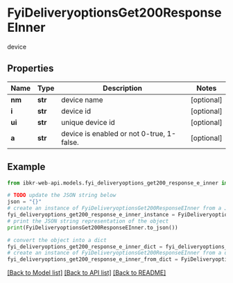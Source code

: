 # FyiDeliveryoptionsGet200ResponseEInner

device

## Properties

Name | Type | Description | Notes
------------ | ------------- | ------------- | -------------
**nm** | **str** | device name | [optional] 
**i** | **str** | device id | [optional] 
**ui** | **str** | unique device id | [optional] 
**a** | **str** | device is enabled or not 0-true, 1-false. | [optional] 

## Example

```python
from ibkr-web-api.models.fyi_deliveryoptions_get200_response_e_inner import FyiDeliveryoptionsGet200ResponseEInner

# TODO update the JSON string below
json = "{}"
# create an instance of FyiDeliveryoptionsGet200ResponseEInner from a JSON string
fyi_deliveryoptions_get200_response_e_inner_instance = FyiDeliveryoptionsGet200ResponseEInner.from_json(json)
# print the JSON string representation of the object
print(FyiDeliveryoptionsGet200ResponseEInner.to_json())

# convert the object into a dict
fyi_deliveryoptions_get200_response_e_inner_dict = fyi_deliveryoptions_get200_response_e_inner_instance.to_dict()
# create an instance of FyiDeliveryoptionsGet200ResponseEInner from a dict
fyi_deliveryoptions_get200_response_e_inner_from_dict = FyiDeliveryoptionsGet200ResponseEInner.from_dict(fyi_deliveryoptions_get200_response_e_inner_dict)
```
[[Back to Model list]](../README.md#documentation-for-models) [[Back to API list]](../README.md#documentation-for-api-endpoints) [[Back to README]](../README.md)


